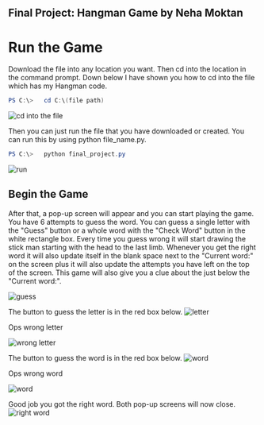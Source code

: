 ## Final Project: Hangman Game by Neha Moktan

# Run the Game

Download the file into any location you want. Then cd into the location in the command prompt. Down below I have shown you how to cd into the file which has my Hangman code. 

```powershell
PS C:\>   cd C:\(file path)
```
![cd into the file](https://github.com/moktanna/it3038c-scripts/assets/142691046/73b39b2c-f3bd-426b-a415-e3fd00280e82)


Then you can just run the file that you have downloaded or created. You can run this by using python file_name.py.

```powershell
PS C:\>   python final_project.py
```
![run](https://github.com/moktanna/it3038c-scripts/assets/142691046/dc22446b-1d60-4c5f-8260-98d42befd7aa)

## Begin the Game

After that, a pop-up screen will appear and you can start playing the game. You have 6 attempts to guess the word. You can guess a single letter with the "Guess" button or a whole word with the "Check Word" button in the white rectangle box. Every time you guess wrong it will start drawing the stick man starting with the head to the last limb. Whenever you get the right word it will also update itself in the blank space next to the "Current word:" on the screen plus it will also update the attempts you have left on the top of the screen. This game will also give you a clue about the just below the "Current word:". 

![guess](https://github.com/moktanna/it3038c-scripts/assets/142691046/f9ac9b05-e973-4eb0-8e57-1ec5dcc0ba7c)

The button to guess the letter is in the red box below. 
![letter](https://github.com/moktanna/it3038c-scripts/assets/142691046/3bd2b742-9eb4-4008-86d1-dbd5d16e4824)

Ops wrong letter

![wrong letter](https://github.com/moktanna/it3038c-scripts/assets/142691046/6cbdfb59-fbab-4814-b598-e6b7103aa687)

The button to guess the word is in the red box below. 
![word](https://github.com/moktanna/it3038c-scripts/assets/142691046/7fc182d8-cdfa-4dcb-b1b6-6d5190fd4cce)

Ops wrong word

![word](https://github.com/moktanna/it3038c-scripts/assets/142691046/a6f7c7e4-df93-42cb-bd20-f9d4cc883020)

Good job you got the right word. Both pop-up screens will now close. 
![right word](https://github.com/moktanna/it3038c-scripts/assets/142691046/2eb75dd1-d80c-4425-af47-7ae167b61412)
